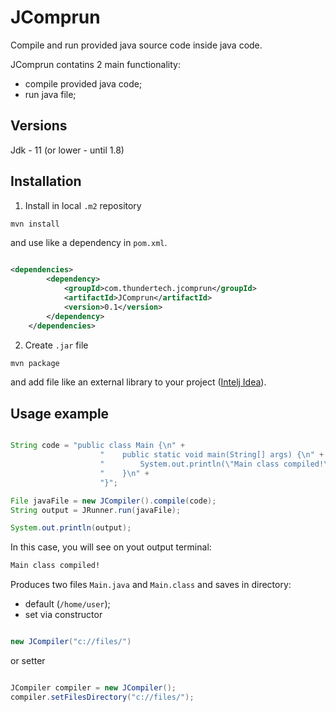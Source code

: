 # JComprun
Compile and run provided java source code inside java code. 

JComprun contatins 2 main functionality: 
 - compile provided java code;
 - run java file;
 
 ## Versions

Jdk - 11 (or lower - until 1.8)
 
 ## Installation
 
1. Install in local `.m2` repository 
 
 ```bash
mvn install
```
  and use like a dependency in `pom.xml`.

```xml

<dependencies>
        <dependency>
            <groupId>com.thundertech.jcomprun</groupId>
            <artifactId>JComprun</artifactId>
            <version>0.1</version>
        </dependency>
    </dependencies>
```

  2. Create `.jar` file 

 ```bash
mvn package
```

and add file like an external library to your project ([Intelj Idea](https://www.jetbrains.com/help/idea/working-with-module-dependencies.html#add-a-new-dependency)).



## Usage example

```java

String code = "public class Main {\n" +
                    "    public static void main(String[] args) {\n" +
                    "        System.out.println(\"Main class compiled!\");\n" +
                    "    }\n" +
                    "}";

File javaFile = new JCompiler().compile(code);
String output = JRunner.run(javaFile);

System.out.println(output);
```
In this case, you will see on yout output terminal:
 ```bash
Main class compiled!
```
Produces two files `Main.java` and `Main.class` and saves in directory: 

- default (`/home/user`); 
- set via constructor
```java 

new JCompiler("c://files/") 

```

or setter

```java 

JCompiler compiler = new JCompiler();
compiler.setFilesDirectory("c://files/");

```

